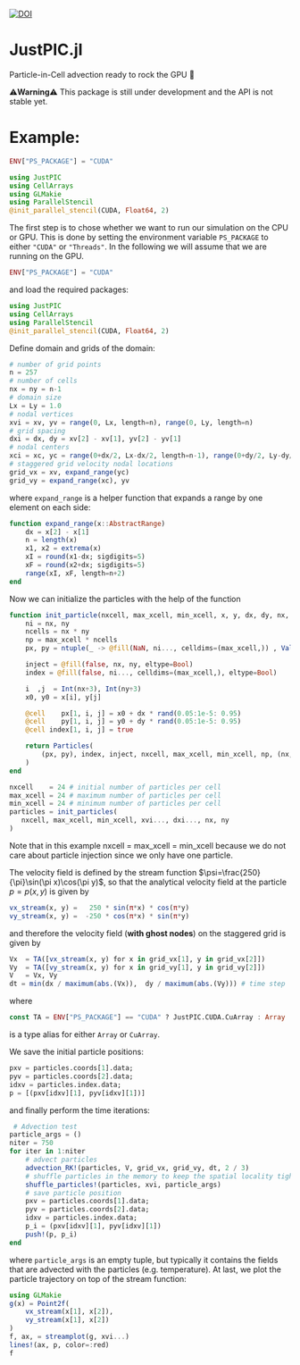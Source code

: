 [![DOI](https://zenodo.org/badge/507905159.svg)](https://zenodo.org/doi/10.5281/zenodo.10212675)

# JustPIC.jl

Particle-in-Cell advection ready to rock the GPU  :rocket:

:warning:**Warning**:warning: This package is still under development and the API is not stable yet. 

# Example:
```julia
ENV["PS_PACKAGE"] = "CUDA"

using JustPIC
using CellArrays
using GLMakie
using ParallelStencil
@init_parallel_stencil(CUDA, Float64, 2)
```

The first step is to chose whether we want to run our simulation on the CPU or GPU. This is done by setting the environment variable `PS_PACKAGE` to either `"CUDA"` or `"Threads"`. In the following we will assume that we are running on the GPU.

```julia
ENV["PS_PACKAGE"] = "CUDA"
```

and load the required packages:

```julia
using JustPIC
using CellArrays
using ParallelStencil
@init_parallel_stencil(CUDA, Float64, 2)
```

Define domain and grids of the domain:

```julia
# number of grid points 
n = 257 
# number of cells
nx = ny = n-1 
# domain size
Lx = Ly = 1.0 
# nodal vertices
xvi = xv, yv = range(0, Lx, length=n), range(0, Ly, length=n)
# grid spacing
dxi = dx, dy = xv[2] - xv[1], yv[2] - yv[1]
# nodal centers
xci = xc, yc = range(0+dx/2, Lx-dx/2, length=n-1), range(0+dy/2, Ly-dy/2, length=n-1)
# staggered grid velocity nodal locations
grid_vx = xv, expand_range(yc)
grid_vy = expand_range(xc), yv
```
where `expand_range` is a helper function that expands a range by one element on each side:
```julia
function expand_range(x::AbstractRange)
    dx = x[2] - x[1]
    n = length(x)
    x1, x2 = extrema(x)
    xI = round(x1-dx; sigdigits=5)
    xF = round(x2+dx; sigdigits=5)
    range(xI, xF, length=n+2)
end
```

Now we can initialize the particles with the help of the function
```julia
function init_particle(nxcell, max_xcell, min_xcell, x, y, dx, dy, nx, ny)
    ni = nx, ny
    ncells = nx * ny
    np = max_xcell * ncells
    px, py = ntuple(_ -> @fill(NaN, ni..., celldims=(max_xcell,)) , Val(2))

    inject = @fill(false, nx, ny, eltype=Bool)
    index = @fill(false, ni..., celldims=(max_xcell,), eltype=Bool) 

    i  ,j  = Int(nx÷3), Int(ny÷3)
    x0, y0 = x[i], y[j]

    @cell    px[1, i, j] = x0 + dx * rand(0.05:1e-5: 0.95)
    @cell    py[1, i, j] = y0 + dy * rand(0.05:1e-5: 0.95)
    @cell index[1, i, j] = true

    return Particles(
        (px, py), index, inject, nxcell, max_xcell, min_xcell, np, (nx, ny)
    )
end

nxcell    = 24 # initial number of particles per cell
max_xcell = 24 # maximum number of particles per cell
min_xcell = 24 # minimum number of particles per cell
particles = init_particles(
   nxcell, max_xcell, min_xcell, xvi..., dxi..., nx, ny
)
```

Note that in this example nxcell = max_xcell = min_xcell because we do not care about particle injection since we only have one particle.

The velocity field is defined by the stream function $\psi=\frac{250}{\pi}\sin(\pi x)\cos(\pi y)$, so that the analytical velocity field at the particle $p=p(x,y)$ is given by
```julia
vx_stream(x, y) =   250 * sin(π*x) * cos(π*y)
vy_stream(x, y) =  -250 * cos(π*x) * sin(π*y)
```
and therefore the velocity field (__with ghost nodes__) on the staggered grid is given by
```julia
Vx  = TA([vx_stream(x, y) for x in grid_vx[1], y in grid_vx[2]])
Vy  = TA([vy_stream(x, y) for x in grid_vy[1], y in grid_vy[2]])
V   = Vx, Vy
dt = min(dx / maximum(abs.(Vx)),  dy / maximum(abs.(Vy))) # time step
```

where 
```julia
const TA = ENV["PS_PACKAGE"] == "CUDA" ? JustPIC.CUDA.CuArray : Array
```
is a type alias for either `Array` or `CuArray`. 

We save the initial particle positions:
```julia 
pxv = particles.coords[1].data;
pyv = particles.coords[2].data;
idxv = particles.index.data;
p = [(pxv[idxv][1], pyv[idxv][1])]
```

and finally perform the time iterations:
```julia
 # Advection test
particle_args = ()
niter = 750
for iter in 1:niter
    # advect particles
    advection_RK!(particles, V, grid_vx, grid_vy, dt, 2 / 3)
    # shuffle particles in the memory to keep the spatial locality tight
    shuffle_particles!(particles, xvi, particle_args)
    # save particle position
    pxv = particles.coords[1].data;
    pyv = particles.coords[2].data;
    idxv = particles.index.data;
    p_i = (pxv[idxv][1], pyv[idxv][1])
    push!(p, p_i)
end
```

where `particle_args` is an empty tuple, but typically it contains the fields that are advected with the particles (e.g. temperature). At last, we plot the particle trajectory on top of the stream function:
```julia
using GLMakie
g(x) = Point2f(
    vx_stream(x[1], x[2]),
    vy_stream(x[1], x[2])
)
f, ax, = streamplot(g, xvi...)
lines!(ax, p, color=:red)
f
```
